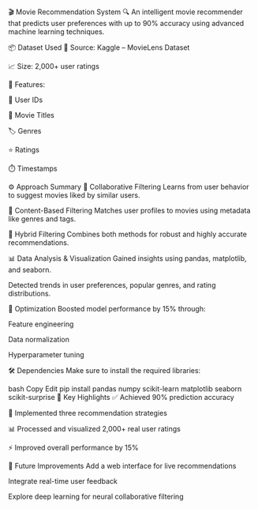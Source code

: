 🎬 Movie Recommendation System
🔍 An intelligent movie recommender that predicts user preferences with up to 90% accuracy using advanced machine learning techniques.

📦 Dataset Used
📂 Source: Kaggle – MovieLens Dataset

📈 Size: 2,000+ user ratings

🧾 Features:

👤 User IDs

🎥 Movie Titles

🏷️ Genres

⭐ Ratings

⏱️ Timestamps

⚙️ Approach Summary
🔗 Collaborative Filtering
Learns from user behavior to suggest movies liked by similar users.

🎯 Content-Based Filtering
Matches user profiles to movies using metadata like genres and tags.

🧬 Hybrid Filtering
Combines both methods for robust and highly accurate recommendations.

📊 Data Analysis & Visualization
Gained insights using pandas, matplotlib, and seaborn.

Detected trends in user preferences, popular genres, and rating distributions.

🚀 Optimization
Boosted model performance by 15% through:

Feature engineering

Data normalization

Hyperparameter tuning

🛠️ Dependencies
Make sure to install the required libraries:

bash
Copy
Edit
pip install pandas numpy scikit-learn matplotlib seaborn scikit-surprise
🧠 Key Highlights
✅ Achieved 90% prediction accuracy

🧩 Implemented three recommendation strategies

📊 Processed and visualized 2,000+ real user ratings

⚡ Improved overall performance by 15%

📌 Future Improvements
Add a web interface for live recommendations

Integrate real-time user feedback

Explore deep learning for neural collaborative filtering


